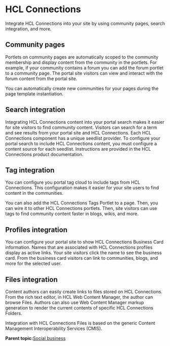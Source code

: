 # HCL Connections 

Integrate HCL Connections into your site by using community pages, search integration, and more.

## Community pages

Portlets on community pages are automatically scoped to the community membership and display content from the community in the portlets. For example, if your community contains a forum you can add the forum portlet to a community page. The portal site visitors can view and interact with the forum content from the portal site.

You can automatically create new communities for your pages during the page template instantiation.

## Search integration

Integrating HCL Connections content into your portal search makes it easier for site visitors to find community content. Visitors can search for a term and see results from your portal site and HCL Connections. Each HCL Connections component has a unique seedlist provider. To configure your portal search to include HCL Connections content, you must configure a content source for each seedlist. Instructions are provided in the HCL Connections product documentation.

## Tag integration

You can configure you portal tag cloud to include tags from HCL Connections. This configuration makes it easier for your site users to find content in the communities.

You can also add the HCL Connections Tags Portlet to a page. Then, you can wire it to other HCL Connections portlets. Then, site visitors can use tags to find community content faster in blogs, wikis, and more.

## Profiles integration

You can configure your portal site to show HCL Connections Business Card information. Names that are associated with HCL Connections profiles display as active links. Your site visitors click the name to see the business card. From the business card visitors can link to communities, blogs, and more for the selected user.

## Files integration

Content authors can easily create links to files stored on HCL Connections. From the rich text editor, in HCL Web Content Manager, the author can browse Files. Authors can also use Web Content Manager markup generation to render the current contents of specific HCL Connections Folders.

Integration with HCL Connections Files is based on the generic Content Management Interoperability Services \(CMIS\).

**Parent topic:**[Social business ](../overview/social_business.md)

